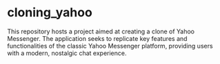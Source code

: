 # cloning_yahoo
This repository hosts a project aimed at creating a clone of Yahoo Messenger. The application seeks to replicate key features and functionalities of the classic Yahoo Messenger platform, providing users with a modern, nostalgic chat experience.

